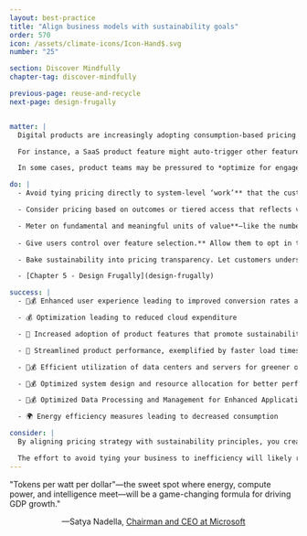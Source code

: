```yaml
---
layout: best-practice
title: "Align business models with sustainability goals"
order: 570
icon: /assets/climate-icons/Icon-Hand$.svg
number: "25"

section: Discover Mindfully
chapter-tag: discover-mindfully

previous-page: reuse-and-recycle
next-page: design-frugally


matter: |
  Digital products are increasingly adopting consumption-based pricing models—charging customers based on the amount of usage, such as compute time, API calls, or data storage. On the surface, this may seem to encourage green user behavior by promoting frugality and conscious consumption. For instance, customers who pay per gigabyte of data processed might be more inclined to clean up unused files or avoid unnecessary queries. However, in practice, these models can create misaligned incentives that prioritize revenue over environmental impact or user well-being.

  For instance, a SaaS product feature might auto-trigger other features with resource-heavy processes (like syncing large datasets on each dashboard refresh), inflating usage and emissions. Likewise, if users are billed by data volume, they might avoid data compression or pruning—even if it reduces their footprint and costs.

  In some cases, product teams may be pressured to *optimize for engagement over efficiency* —incentivizing usage behaviors that generate revenue but degrade performance, increase server load, or encourage digital waste (e.g., storing duplicate files, processing unnecessary transactions, or rendering rarely-used UI elements) —ultimately increasing digital waste.  

do: |
  - Avoid tying pricing directly to system-level ‘work’** that the customer doesn’t control (e.g., CPU cycles, number of background tasks, or memory usage), as this disincentivizes performance improvements and energy-efficient development.

  - Consider pricing based on outcomes or tiered access that reflects value**, not raw usage. For instance, instead of charging per compute-hour, charge per successful analysis or decision-support outcome.

  - Meter on fundamental and meaningful units of value**—like the number of end-users served or transactions completed—rather than system internals. This keeps technical implementations flexible and open to optimization without risking revenue loss. [Delete old user accounts and old data](delete-old-accounts-and-old-data)
  
  - Give users control over feature selection.** Allow them to opt in to resource-intensive features only when needed. This not only improves user experience by avoiding feature bloat or performance drag, but also reduces unnecessary compute load. For example, allow a user to disable real-time syncing or to schedule it during off-peak hours. Check out [Promote green user behaviors](promote-green-user-behaviors)

  - Bake sustainability into pricing transparency. Let customers understand the environmental and financial implications of their usage. For instance, offering dashboards that show energy estimates alongside billing can help shift behavior toward greener practices.

  - [Chapter 5 - Design Frugally](design-frugally)

success: |
  - 🧑💰 Enhanced user experience leading to improved conversion rates and overall satisfaction

  - 💰 Optimization leading to reduced cloud expenditure

  - 🧑 Increased adoption of product features that promote sustainability

  - 🧑 Streamlined product performance, exemplified by faster load times

  - 🧑💰 Efficient utilization of data centers and servers for greener operations

  - 🧑💰 Optimized system design and resource allocation for better performance and lower costs

  - 🧑💰 Optimized Data Processing and Management for Enhanced Application Performance

  - 🌍 Energy efficiency measures leading to decreased consumption

consider: |
  By aligning pricing strategy with sustainability principles, you create a business model that rewards efficiency, supports user trust, and contributes to reducing digital carbon emissions—without sacrificing growth or innovation. 

  The effort to avoid tying your business to inefficiency will likely require cross-functional collaboration and leadership buy in. It may involve changes to the business model to incentivize efficiency and still be profitable. Organizations should empower product managers to raise concerns around efficiency from the start. It is better for the business, users, and the climate when a product is well-designed and efficient.
---
```


<div class="bigquote">
  <span class="highlight">"Tokens per watt per dollar"—the sweet spot where energy, compute power, and intelligence meet—will be a game-changing formula for driving GDP growth."</span>
</div>

<p style="text-align:center;">—Satya Nadella, <a href="https://www.linkedin.com/in/satyanadella?miniProfileUrn=urn%3Ali%3Afsd_profile%3AACoAAAEkwwAB9KEc2TrQgOLEQ-vzRyZeCDyc6DQ">Chairman and CEO at Microsoft</a></p>